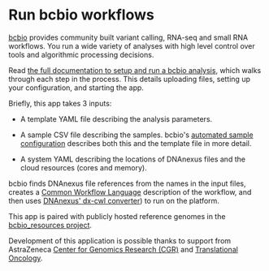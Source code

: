 <!-- dx-header -->
# Run bcbio workflows

[bcbio](https://bcbio-nextgen.readthedocs.io/en/latest/) provides community
built variant calling, RNA-seq and small RNA workflows. You run a wide variety
of analyses with high level control over tools and algorithmic processing
decisions.

Read [the full documentation to setup and run a bcbio
analysis](https://bcbio-nextgen.readthedocs.io/en/latest/contents/cwl.html#running-on-dnanexus-hosted-cloud),
which walks through each step in the process. This details uploading files,
setting up your configuration, and starting the app.

Briefly, this app takes 3 inputs:

- A template YAML file describing the analysis parameters.

- A sample CSV file describing the samples.
  bcbio's [automated sample
  configuration](https://bcbio-nextgen.readthedocs.io/en/latest/contents/configuration.html#automated-sample-configuration)
  describes both this and the template file in more detail.

- A system YAML describing the locations of DNAnexus files and the cloud
  resources (cores and memory).

bcbio finds DNAnexus file references from the names in the input files,
creates a [Common Workflow Language](https://www.commonwl.org/) description of
the workflow, and then uses [DNAnexus' dx-cwl converter](https://github.com/dnanexus/dx-cwl))
to run on the platform.

This app is paired with publicly hosted reference genomes in the
[bcbio_resources project](https://platform.dnanexus.com/projects/F541fX00f5v9vKJjJ34gvgbv/data/).

Development of this application is possible thanks to support from AstraZeneca
[Center for Genomics Research (CGR)](https://www.astrazeneca.com/media-centre/articles/2017/harnessing-the-power-of-genomics-through-global-collaborations-and-scientific-innovation-12012018.html)
and [Translational Oncology](https://www.astrazeneca.com/our-focus-areas/oncology.html).

